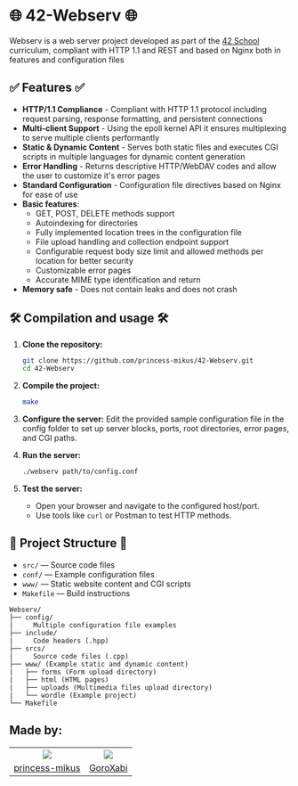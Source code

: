 <h1>🌐 42-Webserv 🌐</h1>
Webserv is a web server project developed as part of the <a href="https://www.42network.org/">42 School</a> curriculum, compliant with HTTP 1.1 and REST and based on Nginx both in features and configuration files

<h2>✅ Features ✅</h2>
<ul>
  <li><b>HTTP/1.1 Compliance</b> - Compliant with HTTP 1.1 protocol including request parsing, response formatting, and persistent connections</li>
  <li><b>Multi-client Support</b> - Using the epoll kernel API it ensures multiplexing to serve multiple clients performantly</li>
  <li><b>Static & Dynamic Content</b> - Serves both static files and executes CGI scripts in multiple languages for dynamic content generation</li>
  <li><b>Error Handling</b> - Returns descriptive HTTP/WebDAV codes and allow the user to customize it's error pages</li>
  <li><b>Standard Configuration</b> - Configuration file directives based on Nginx for ease of use</li>
  <li><b>Basic features</b>:
    <ul>
    <li>GET, POST, DELETE methods support</li>
    <li>Autoindexing for directories</li>
    <li>Fully implemented location trees in the configuration file</li>
    <li>File upload handling and collection endpoint support</li>
    <li>Configurable request body size limit and allowed methods per location for better security</li>
    <li>Customizable error pages</li>
    <li>Accurate MIME type identification and return</li>
    </ul>
  </li>
  <li><b>Memory safe</b> - Does not contain leaks and does not crash</li>
</ul>

<h2>🛠️ Compilation and usage 🛠️</h2>

1. **Clone the repository:**
   ```bash
   git clone https://github.com/princess-mikus/42-Webserv.git
   cd 42-Webserv
   ```

2. **Compile the project:**
   ```bash
   make
   ```

3. **Configure the server:**
   Edit the provided sample configuration file in the config folder to set up server blocks, ports, root directories, error pages, and CGI paths.

4. **Run the server:**
   ```bash
   ./webserv path/to/config.conf
   ```

5. **Test the server:**
   - Open your browser and navigate to the configured host/port.
   - Use tools like `curl` or Postman to test HTTP methods.

<h2>📁 Project Structure 📁</h2>

- `src/` — Source code files
- `conf/` — Example configuration files
- `www/` — Static website content and CGI scripts
- `Makefile` — Build instructions


```
Webserv/
├── config/
|     Multiple configuration file examples
├── include/
|     Code headers (.hpp)
├── srcs/
|     Source code files (.cpp)
├── www/ (Example static and dynamic content)
|   ├── forms (Form upload directory)
|   ├── html (HTML pages)
|   ├── uploads (Multimedia files upload directory)
|   └── wordle (Example project)
└── Makefile
```

<h2>Made by:</h2>
 <table>
  <tr>
    <th><a href="https://www.github.com/princess-mikus"><img src="https://avatars.githubusercontent.com/u/46509432?v=4"></a></th>
    <th><a href="https://www.github.com/GoroXabi"><img src="https://avatars.githubusercontent.com/u/98422655?v=4"></a></th>
  </tr>
  <tr align="center">
    <td><a href="https://www.github.com/princess-mikus"> princess-mikus</a></td>
    <td><a href="https://www.github.com/GoroXabi"> GoroXabi</a> </td>
  </tr>
